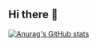 ## Hi there 👋

[![Anurag's GitHub stats](https://github-readme-stats.vercel.app/api?username=prahlad-narayan)](https://github.com/prahlad-narayan/github-readme-stats)
